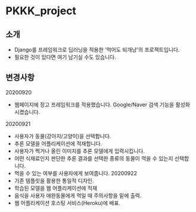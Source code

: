 # PKKK_project

## 소개
  - Django를 프레임워크로 딥러닝을 적용한 '먹어도 되개냥'의 프로젝트입니다.
  - 필요한 것이 있다면 여기 남기실 수도 있습니다. 

## 변경사항
  20200920
  - 웹페이지에 장고 프레임워크를 적용했습니다. Google/Naver 검색 기능을 활성화시켰습니다.
  
  20200921 
  - 사용자가 동물(강아지/고양이)을 선택합니다.
  - 추론 모델을 어플리케이션에 적재합니다.
  - 사용자가 찍거나 올린 이미지를 추론 모델에게 입력시킵니다.
  - 어떤 식재료인지 판단한 추론 결과를 선택한 종류의 동물이 먹을 수 있는지 선택합니다.
  - 먹을 수 있는 여부를 사용자에게 보여줍니다.
  20200922
  - 기존 템플릿을 활용한 통일적 디자인.
  - 학습된 모델을 웹 어플리케이션에 적재
  - 음식을 사용자 애완동물에게 먹일 때 주의사항을 밑에 출력.
  - 웹 어플리케이션 호스팅 서비스(Heroku)에 배표.
